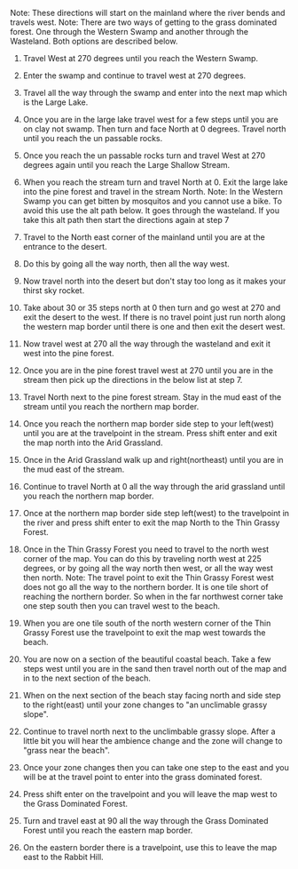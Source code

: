 Note: These directions will start on the mainland where the river bends and travels west.
Note: There are two ways of getting to the grass dominated forest. One through the Western Swamp and another through the Wasteland. Both options are described below.
1. Travel West at 270 degrees until you reach the Western Swamp.
2. Enter the swamp and continue to travel west at 270 degrees.
3. Travel all the way through the swamp and enter into the next map which is the Large Lake.
4. Once you are in the large lake travel west for a few steps until you are on clay not swamp. Then turn and face North at 0 degrees. Travel north until you reach the un passable rocks.
5. Once you reach the un passable rocks turn and travel West at 270 degrees again until you reach the Large Shallow Stream.
6. When you reach the stream turn and travel North at 0. Exit the large lake into the pine forest and travel in the stream North.
Note: In the Western Swamp you can get bitten by mosquitos and you cannot use a bike. To avoid this use the alt path below. It goes through the wasteland. If you take this alt path then start the directions again at step 7
1. Travel to the North east corner of the mainland until you are at the entrance to the desert.
2. Do this by going all the way north, then all the way west.
3. Now travel north into the desert but don't stay too long as it makes your thirst sky rocket.
4. Take about 30 or 35 steps north at 0 then turn and go west at 270 and exit the desert to the west. If there is no travel point just run north along the western map border until there is one and then exit the desert west.
5. Now travel west at 270 all the way through the wasteland and exit it west into the pine forest.
6. Once you are in the pine forest travel west at 270 until you are in the stream then pick up the directions in the below list at step 7.

7. Travel North next to the pine forest stream. Stay in the mud east of the stream until you reach the northern map border.
8. Once you reach the northern map border side step to your left(west) until you are at the travelpoint in the stream. Press shift enter and exit the map north into the Arid Grassland.
9. Once in the Arid Grassland walk up and right(northeast) until you are in the mud east of the stream.
10. Continue to travel North at 0 all the way through the arid grassland until you reach the northern map border.
11. Once at the northern map border side step left(west) to the travelpoint in the river and press shift enter to exit the map North to the Thin Grassy Forest.
12. Once in the Thin Grassy Forest you need to travel to the north west corner of the map. You can do this by traveling north west at 225 degrees, or by going all the way north then west, or all the way west then north.
Note: The travel point to exit the Thin Grassy Forest west does not go all the way to the northern border. It is one tile short of reaching the northern border. So when in the far northwest corner take one step south then you can travel west to the beach.
13. When you are one tile south of the north western corner of the Thin Grassy Forest use the travelpoint to exit the map west towards the beach.
14. You are now on a section of the beautiful coastal beach. Take a few steps west until you are in the sand then travel north out of the map and in to the next section of the beach.
15. When on the next section of the beach stay facing north and side step to the right(east) until your zone changes to "an unclimable grassy slope".
16. Continue to travel north next to the unclimbable grassy slope. After a little bit you will hear the ambience change and the zone will change to "grass near the beach".
17. Once your zone changes then you can take one step to the east and you will be at the travel point to enter into the grass dominated forest.
18. Press shift enter on the travelpoint and you will leave the map west to the Grass Dominated Forest.
19. Turn and travel east at 90 all the way through the Grass Dominated Forest until you reach the eastern map border.
20. On the eastern border there is a travelpoint, use this to leave the map east to the Rabbit Hill.